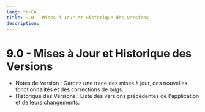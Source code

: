 ```yaml
---
lang: fr-CA
title: 9.0 - Mises à Jour et Historique des Versions
description:
---
```

# 9.0 - Mises à Jour et Historique des Versions

- Notes de Version : Gardez une trace des mises à jour, des nouvelles fonctionnalités et des corrections de bugs.
- Historique des Versions : Liste des versions précédentes de l'application et de leurs changements.
